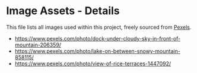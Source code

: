 # Image Assets - Details
This file lists all images used within this project, freely sourced from [Pexels](https://www.pexels.com/).

- https://www.pexels.com/photo/dock-under-cloudy-sky-in-front-of-mountain-206359/
- https://www.pexels.com/photo/lake-on-between-snowy-mountain-858115/
- https://www.pexels.com/photo/view-of-rice-terraces-1447092/